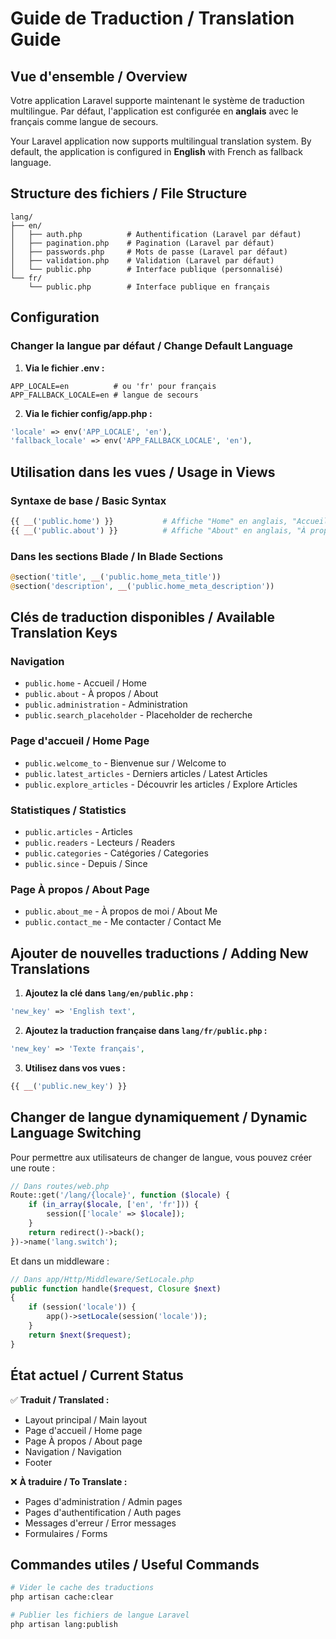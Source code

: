 # Guide de Traduction / Translation Guide

## Vue d'ensemble / Overview

Votre application Laravel supporte maintenant le système de traduction multilingue. Par défaut, l'application est configurée en **anglais** avec le français comme langue de secours.

Your Laravel application now supports multilingual translation system. By default, the application is configured in **English** with French as fallback language.

## Structure des fichiers / File Structure

```
lang/
├── en/
│   ├── auth.php          # Authentification (Laravel par défaut)
│   ├── pagination.php    # Pagination (Laravel par défaut)
│   ├── passwords.php     # Mots de passe (Laravel par défaut)
│   ├── validation.php    # Validation (Laravel par défaut)
│   └── public.php        # Interface publique (personnalisé)
└── fr/
    └── public.php        # Interface publique en français
```

## Configuration

### Changer la langue par défaut / Change Default Language

1. **Via le fichier .env :**
```env
APP_LOCALE=en          # ou 'fr' pour français
APP_FALLBACK_LOCALE=en # langue de secours
```

2. **Via le fichier config/app.php :**
```php
'locale' => env('APP_LOCALE', 'en'),
'fallback_locale' => env('APP_FALLBACK_LOCALE', 'en'),
```

## Utilisation dans les vues / Usage in Views

### Syntaxe de base / Basic Syntax
```php
{{ __('public.home') }}           # Affiche "Home" en anglais, "Accueil" en français
{{ __('public.about') }}          # Affiche "About" en anglais, "À propos" en français
```

### Dans les sections Blade / In Blade Sections
```php
@section('title', __('public.home_meta_title'))
@section('description', __('public.home_meta_description'))
```

## Clés de traduction disponibles / Available Translation Keys

### Navigation
- `public.home` - Accueil / Home
- `public.about` - À propos / About
- `public.administration` - Administration
- `public.search_placeholder` - Placeholder de recherche

### Page d'accueil / Home Page
- `public.welcome_to` - Bienvenue sur / Welcome to
- `public.latest_articles` - Derniers articles / Latest Articles
- `public.explore_articles` - Découvrir les articles / Explore Articles

### Statistiques / Statistics
- `public.articles` - Articles
- `public.readers` - Lecteurs / Readers
- `public.categories` - Catégories / Categories
- `public.since` - Depuis / Since

### Page À propos / About Page
- `public.about_me` - À propos de moi / About Me
- `public.contact_me` - Me contacter / Contact Me

## Ajouter de nouvelles traductions / Adding New Translations

1. **Ajoutez la clé dans `lang/en/public.php` :**
```php
'new_key' => 'English text',
```

2. **Ajoutez la traduction française dans `lang/fr/public.php` :**
```php
'new_key' => 'Texte français',
```

3. **Utilisez dans vos vues :**
```php
{{ __('public.new_key') }}
```

## Changer de langue dynamiquement / Dynamic Language Switching

Pour permettre aux utilisateurs de changer de langue, vous pouvez créer une route :

```php
// Dans routes/web.php
Route::get('/lang/{locale}', function ($locale) {
    if (in_array($locale, ['en', 'fr'])) {
        session(['locale' => $locale]);
    }
    return redirect()->back();
})->name('lang.switch');
```

Et dans un middleware :
```php
// Dans app/Http/Middleware/SetLocale.php
public function handle($request, Closure $next)
{
    if (session('locale')) {
        app()->setLocale(session('locale'));
    }
    return $next($request);
}
```

## État actuel / Current Status

✅ **Traduit / Translated :**
- Layout principal / Main layout
- Page d'accueil / Home page
- Page À propos / About page
- Navigation / Navigation
- Footer

❌ **À traduire / To Translate :**
- Pages d'administration / Admin pages
- Pages d'authentification / Auth pages
- Messages d'erreur / Error messages
- Formulaires / Forms

## Commandes utiles / Useful Commands

```bash
# Vider le cache des traductions
php artisan cache:clear

# Publier les fichiers de langue Laravel
php artisan lang:publish
```
